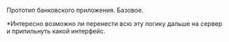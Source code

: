 Прототип банковского приложения.
Базовое.



*Интересно возможно ли перенести всю эту логику дальше на сервер и припильнуть какой интерфейс.